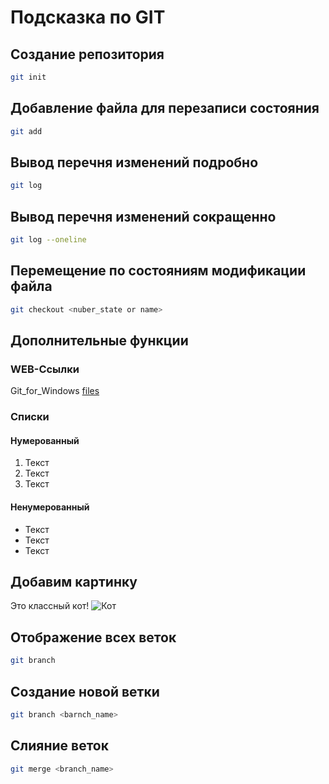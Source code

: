 # Подсказка по GIT

## Создание репозитория
```sh
git init
```
## Добавление файла для перезаписи состояния
```sh
git add
```

## Вывод перечня изменений подробно
```sh
git log
```

## Вывод перечня изменений сокращенно
```sh
git log --oneline
```
## Перемещение по состояниям модификации файла
```sh
git checkout <nuber_state or name>
```

## Дополнительные функции

### WEB-Ссылки

Git_for_Windows [files](https://github.com/git-for-windows/git/releases/tag/v2.35.1.windows.2)

### Списки
#### Нумерованный
1. Текст
2. Текст
3. Текст

#### Ненумерованный
* Текст
* Текст
* Текст

## Добавим картинку
Это классный кот!
![Кот](C:\Users\kseni\Desktop\lesson01\cat.jpg)

## Отображение всех веток
```sh
git branch
```
## Создание новой ветки
```sh
git branch <barnch_name>
```
## Слияние веток
```sh
git merge <branch_name>
```

